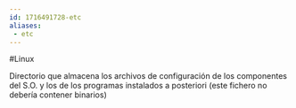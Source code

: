 ```yaml
---
id: 1716491728-etc
aliases:
 - etc
---
```


#Linux 

Directorio que almacena los archivos de configuración de los componentes del S.O. y los de los programas instalados a posteriori (este fichero no debería contener binarios)